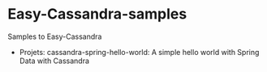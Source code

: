 Easy-Cassandra-samples
======================

Samples to Easy-Cassandra

- Projets:
cassandra-spring-hello-world: A simple hello world with Spring Data with Cassandra
